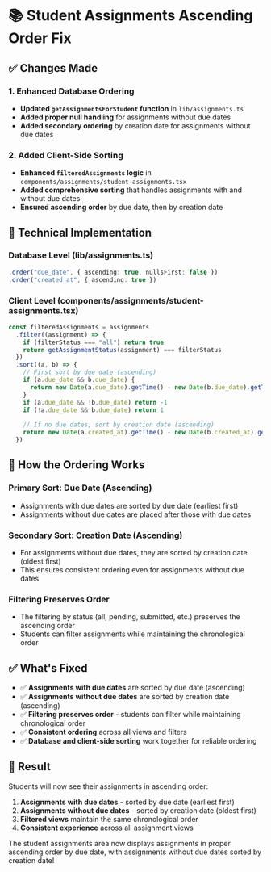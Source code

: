 # 📚 Student Assignments Ascending Order Fix

## ✅ **Changes Made**

### **1. Enhanced Database Ordering**
- **Updated `getAssignmentsForStudent` function** in `lib/assignments.ts`
- **Added proper null handling** for assignments without due dates
- **Added secondary ordering** by creation date for assignments without due dates

### **2. Added Client-Side Sorting**
- **Enhanced `filteredAssignments` logic** in `components/assignments/student-assignments.tsx`
- **Added comprehensive sorting** that handles assignments with and without due dates
- **Ensured ascending order** by due date, then by creation date

## 🔧 **Technical Implementation**

### **Database Level (lib/assignments.ts)**
```typescript
.order("due_date", { ascending: true, nullsFirst: false })
.order("created_at", { ascending: true })
```

### **Client Level (components/assignments/student-assignments.tsx)**
```typescript
const filteredAssignments = assignments
  .filter((assignment) => {
    if (filterStatus === "all") return true
    return getAssignmentStatus(assignment) === filterStatus
  })
  .sort((a, b) => {
    // First sort by due date (ascending)
    if (a.due_date && b.due_date) {
      return new Date(a.due_date).getTime() - new Date(b.due_date).getTime()
    }
    if (a.due_date && !b.due_date) return -1
    if (!a.due_date && b.due_date) return 1
    
    // If no due dates, sort by creation date (ascending)
    return new Date(a.created_at).getTime() - new Date(b.created_at).getTime()
  })
```

## 🎯 **How the Ordering Works**

### **Primary Sort: Due Date (Ascending)**
- Assignments with due dates are sorted by due date (earliest first)
- Assignments without due dates are placed after those with due dates

### **Secondary Sort: Creation Date (Ascending)**
- For assignments without due dates, they are sorted by creation date (oldest first)
- This ensures consistent ordering even for assignments without due dates

### **Filtering Preserves Order**
- The filtering by status (all, pending, submitted, etc.) preserves the ascending order
- Students can filter assignments while maintaining the chronological order

## ✅ **What's Fixed**

- ✅ **Assignments with due dates** are sorted by due date (ascending)
- ✅ **Assignments without due dates** are sorted by creation date (ascending)
- ✅ **Filtering preserves order** - students can filter while maintaining chronological order
- ✅ **Consistent ordering** across all views and filters
- ✅ **Database and client-side sorting** work together for reliable ordering

## 🎉 **Result**

Students will now see their assignments in ascending order:
1. **Assignments with due dates** - sorted by due date (earliest first)
2. **Assignments without due dates** - sorted by creation date (oldest first)
3. **Filtered views** maintain the same chronological order
4. **Consistent experience** across all assignment views

The student assignments area now displays assignments in proper ascending order by due date, with assignments without due dates sorted by creation date!





















